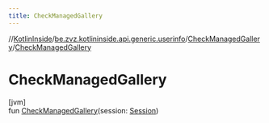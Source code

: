 ```yaml
---
title: CheckManagedGallery
---
```

//[KotlinInside](../../../index.html)/[be.zvz.kotlininside.api.generic.userinfo](../index.html)/[CheckManagedGallery](index.html)/[CheckManagedGallery](-check-managed-gallery.html)



# CheckManagedGallery



[jvm]\
fun [CheckManagedGallery](-check-managed-gallery.html)(session: [Session](../../be.zvz.kotlininside.session/-session/index.html))




